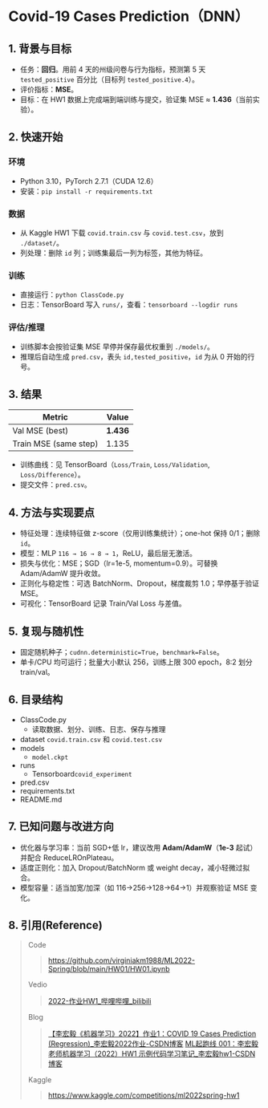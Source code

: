 # Covid-19 Cases Prediction（DNN）

## 1. 背景与目标
- 任务：**回归**。用前 4 天的州级问卷与行为指标，预测第 5 天 `tested_positive` 百分比（目标列 `tested_positive.4`）。
- 评价指标：**MSE**。
- 目标：在 HW1 数据上完成端到端训练与提交，验证集 MSE ≈ **1.436**（当前实验）。

## 2. 快速开始
### 环境
- Python 3.10，PyTorch 2.7.1（CUDA 12.6）
- 安装：`pip install -r requirements.txt`

### 数据
- 从 Kaggle HW1 下载 `covid.train.csv` 与 `covid.test.csv`，放到 `./dataset/`。
- 列处理：删除 `id` 列；训练集最后一列为标签，其他为特征。

### 训练
- 直接运行：`python ClassCode.py`
- 日志：TensorBoard 写入 `runs/`，查看：`tensorboard --logdir runs`

### 评估/推理
- 训练脚本会按验证集 MSE 早停并保存最优权重到 `./models/`。
- 推理后自动生成 `pred.csv`，表头 `id,tested_positive`，`id` 为从 0 开始的行号。

## 3. 结果
| Metric | Value |
|--------|-------|
| Val MSE (best) | **1.436** |
| Train MSE (same step) | 1.135 |

- 训练曲线：见 TensorBoard（`Loss/Train`, `Loss/Validation`, `Loss/Difference`）。
- 提交文件：`pred.csv`。

## 4. 方法与实现要点
- 特征处理：连续特征做 z-score（仅用训练集统计）；one-hot 保持 0/1；删除 `id`。
- 模型：MLP `116 → 16 → 8 → 1`，ReLU，最后层无激活。
- 损失与优化：MSE；SGD（lr=1e-5, momentum=0.9）。可替换 Adam/AdamW 提升收敛。
- 正则化与稳定性：可选 BatchNorm、Dropout，梯度裁剪 1.0；早停基于验证 MSE。
- 可视化：TensorBoard 记录 Train/Val Loss 与差值。

## 5. 复现与随机性
- 固定随机种子；`cudnn.deterministic=True`，`benchmark=False`。
- 单卡/CPU 均可运行；批量大小默认 256，训练上限 300 epoch，8:2 划分 train/val。

## 6. 目录结构
- ClassCode.py
	- 读取数据、划分、训练、日志、保存与推理
- dataset
	`covid.train.csv` 和 `covid.test.csv`
- models
	- `model.ckpt`
- runs
	- Tensorboard`covid_experiment`
- pred.csv
- requirements.txt
- README.md

## 7. 已知问题与改进方向
- 优化器与学习率：当前 SGD+低 lr，建议改用 **Adam/AdamW**（**1e-3** 起试）并配合 ReduceLROnPlateau。
- 适度正则化：加入 Dropout/BatchNorm 或 weight decay，减小轻微过拟合。
- 模型容量：适当加宽/加深（如 116→256→128→64→1）并观察验证 MSE 变化。

## 8. 引用(Reference)
>Code
>>https://github.com/virginiakm1988/ML2022-Spring/blob/main/HW01/HW01.ipynb  
>
>Vedio
>>[2022-作业HW1_哔哩哔哩_bilibili](https://www.bilibili.com/video/BV1Wv411h7kN?spm_id_from=333.788.videopod.episodes&vd_source=47dbec3f3db6a86044a31f482a95d4f0&p=11)
>
>Blog
>>[【李宏毅《机器学习》2022】作业1：COVID 19 Cases Prediction (Regression)_李宏毅2022作业-CSDN博客](https://blog.csdn.net/qq_41502322/article/details/123922649)
>>[ML起跑线 001：李宏毅老师机器学习（2022）HW1 示例代码学习笔记_李宏毅hw1-CSDN博客](https://blog.csdn.net/Lyndon_Ge/article/details/130570375)
>
>Kaggle
>>https://www.kaggle.com/competitions/ml2022spring-hw1
>>


